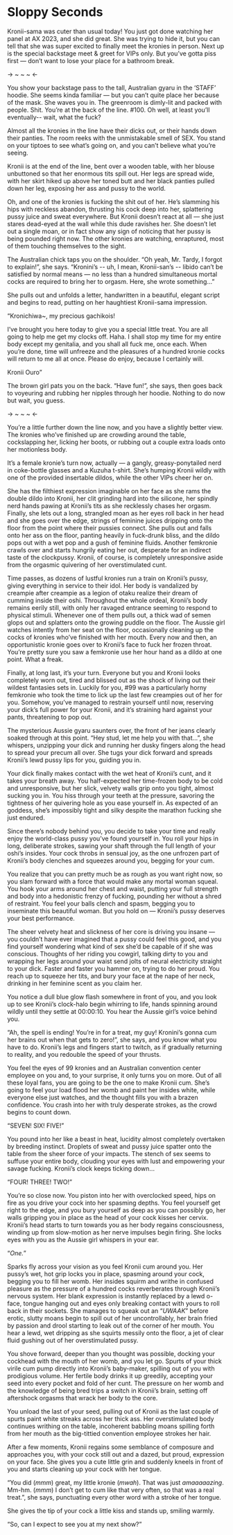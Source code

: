 # Sloppy Seconds

Kronii-sama was cuter than usual today! You just got done watching her panel at AX 2023, and she did great. She was trying to hide it, but you can tell that she was super excited to finally meet the kronies in person. Next up is the special backstage meet & greet for VIPs only. But you’ve gotta piss first — don’t want to lose your place for a bathroom break.

-> ~ ~ ~ <-

You show your backstage pass to the tall, Australian gyaru in the ‘STAFF’ hoodie. She seems kinda familiar — but you can’t quite place her because of the mask. She waves you in. The greenroom is dimly-lit and packed with people. Shit. You’re at the back of the line. #100. Oh well, at least you’ll eventually-- wait, what the fuck? 

Almost all the kronies in the line have their dicks out, or their hands down their panties. The room reeks with the unmistakable smell of SEX. You stand on your tiptoes to see what’s going on, and you can’t believe what you’re seeing. 

Kronii is at the end of the line, bent over a wooden table, with her blouse unbuttoned so that her enormous tits spill out. Her legs are spread wide, with her skirt hiked up above her toned butt and her black panties pulled down her leg, exposing her ass and pussy to the world.

Oh, and one of the kronies is fucking the shit out of her. He’s slamming his hips with reckless abandon, thrusting his cock deep into her, splattering pussy juice and sweat everywhere. But Kronii doesn’t react at all — she just stares dead-eyed at the wall while this dude ravishes her. She doesn’t let out a single moan, or in fact show any sign of noticing that her pussy is being pounded right now. The other kronies are watching, enraptured, most of them touching themselves to the sight.

The Australian chick taps you on the shoulder. “Oh yeah, Mr. Tardy, I forgot to explain!”, she says. “Kronini’s -- uh, I mean, Kronii-san’s -- libido can’t be satisfied by normal means — no less than a hundred simultaneous mortal cocks are required to bring her to orgasm. Here, she wrote something…”

She pulls out and unfolds a letter, handwritten in a beautiful, elegant script and begins to read, putting on her haughtiest Kronii-sama impression. 

“Kronichiwa~, my precious gachikois! 

I’ve brought you here today to give you a special little treat. You are all going to help me get my clocks off. Haha. I shall stop my time for my entire body except my genitalia, and you shall all fuck me, once each. When you’re done, time will unfreeze and the pleasures of a hundred kronie cocks will return to me all at once. Please do enjoy, because I certainly will.

Kronii Ouro”

The brown girl pats you on the back. “Have fun!”, she says, then goes back to voyeuring and rubbing her nipples through her hoodie. Nothing to do now but wait, you guess.

-> ~ ~ ~ <-

You’re a little further down the line now, and you have a slightly better view. The kronies who’ve finished up are crowding around the table, cockslapping her, licking her boots, or rubbing out a couple extra loads onto her motionless body. 

It’s a female kronie’s turn now, actually — a gangly, greasy-ponytailed nerd in coke-bottle glasses and a Kuzuha t-shirt. She’s humping Kronii wildly with one of the provided insertable dildos, while the other VIPs cheer her on. 

She has the filthiest expression imaginable on her face as she rams the double dildo into Kronii, her clit grinding hard into the silicone, her spindly nerd hands pawing at Kronii’s tits as she recklessly chases her orgasm. Finally, she lets out a long, strangled moan as her eyes roll back in her head and she goes over the edge, strings of feminine juices dripping onto the floor from the point where their pussies connect. She pulls out and falls onto her ass on the floor, panting heavily in fuck-drunk bliss, and the dildo pops out with a wet pop and a gush of feminine fluids. Another femkronie crawls over and starts hungrily eating her out, desperate for an indirect taste of the clockpussy. Kronii, of course, is completely unresponsive aside from the orgasmic quivering of her overstimulated cunt. 

Time passes, as dozens of lustful kronies run a train on Kronii’s pussy, giving everything in service to their idol. Her body is vandalized by creampie after creampie as a legion of otaku realize their dream of cumming inside their oshi. Throughout the whole ordeal, Kronii’s body remains eerily still, with only her ravaged entrance seeming to respond to physical stimuli. Whenever one of them pulls out, a thick wad of semen glops out and splatters onto the growing puddle on the floor. The Aussie girl watches intently from her seat on the floor, occasionally cleaning up the cocks of kronies who’ve finished with her mouth. Every now and then, an opportunistic kronie goes over to Kronii’s face to fuck her frozen throat. You’re pretty sure you saw a femkronie use her hour hand as a dildo at one point. What a freak.

Finally, at long last, it’s your turn. Everyone but you and Kronii looks completely worn out, tired and blissed out as the shock of living out their wildest fantasies sets in. Luckily for you, #99 was a particularly horny femkronie who took the time to lick up the last few creampies out of her for you. Somehow, you’ve managed to restrain yourself until now, reserving your dick’s full power for your Kronii, and it’s straining hard against your pants, threatening to pop out. 

The mysterious Aussie gyaru saunters over, the front of her jeans clearly soaked through at this point. “Hey stud, let me help you with that…”, she whispers, unzipping your dick and running her dusky fingers along the head to spread your precum all over. She tugs your dick forward and spreads Kronii’s lewd pussy lips for you, guiding you in.

Your dick finally makes contact with the wet heat of Kronii’s cunt, and it takes your breath away. You half-expected her time-frozen body to be cold and unresponsive, but her slick, velvety walls grip onto you tight, almost sucking you in. You hiss through your teeth at the pressure, savoring the tightness of her quivering hole as you ease yourself in. As expected of an goddess, she’s impossibly tight and silky despite the marathon fucking she just endured.

Since there’s nobody behind you, you decide to take your time and really enjoy the world-class pussy you’ve found yourself in. You roll your hips in long, deliberate strokes, sawing your shaft through the full length of your oshi’s insides. Your cock throbs in sensual joy, as the one unfrozen part of Kronii’s body clenches and squeezes around you, begging for your cum.

You realize that you can pretty much be as rough as you want right now, so you slam forward with a force that would make any mortal woman squeal. You hook your arms around her chest and waist, putting your full strength and body into a hedonistic frenzy of fucking, pounding her without a shred of restraint. You feel your balls clench and spasm, begging you to inseminate this beautiful woman. But you hold on — Kronii’s pussy deserves your best performance. 

The sheer velvety heat and slickness of her core is driving you insane — you couldn’t have ever imagined that a pussy could feel this good, and you find yourself wondering what kind of sex she’d be capable of if she was conscious. Thoughts of her riding you cowgirl, talking dirty to you and wrapping her legs around your waist send jolts of neural electricity straight to your dick. Faster and faster you hammer on, trying to do her proud. You reach up to squeeze her tits, and bury your face at the nape of her neck, drinking in her feminine scent as you claim her.

You notice a dull blue glow flash somewhere in front of you, and you look up to see Kronii’s clock-halo begin whirring to life, hands spinning around wildly until they settle at 00:00:10. You hear the Aussie girl’s voice behind you.

“Ah, the spell is ending! You’re in for a treat, my guy! Kronini’s gonna cum her brains out when that gets to zero!”, she says, and you know what you have to do. Kronii’s legs and fingers start to twitch, as if gradually returning to reality, and you redouble the speed of your thrusts. 

You feel the eyes of 99 kronies and an Australian convention center employee on you and, to your surprise, it only turns you on more. Out of all these loyal fans, you are going to be the one to make Kronii cum. She’s going to feel your load flood her womb and paint her insides white, while everyone else just watches, and the thought fills you with a brazen confidence. You crash into her with truly desperate strokes, as the crowd begins to count down.

“SEVEN! SIX! FIVE!”

You pound into her like a beast in heat, lucidity almost completely overtaken by breeding instinct. Droplets of sweat and pussy juice spatter onto the table from the sheer force of your impacts. The stench of sex seems to suffuse your entire body, clouding your eyes with lust and empowering your savage fucking. Kronii’s clock keeps ticking down...

“FOUR! THREE! TWO!”

You’re so close now. You piston into her with overclocked speed, hips on fire as you drive your cock into her spasming depths. You feel yourself get right to the edge, and you bury yourself as deep as you can possibly go, her walls gripping you in place as the head of your cock kisses her cervix. Kronii’s head starts to turn towards you as her body regains consciousness, winding up from slow-motion as her nerve impulses begin firing. She locks eyes with you as the Aussie girl whispers in your ear.

“*One.*”

Sparks fly across your vision as you feel Kronii cum around you. Her pussy’s wet, hot grip locks you in place, spasming around your cock, begging you to fill her womb. Her insides squirm and writhe in confused pleasure as the pressure of a hundred cocks reverberates through Kronii’s nervous system. Her blank expression is instantly replaced by a lewd o-face, tongue hanging out and eyes only breaking contact with yours to roll back in their sockets. She manages to squeak out an “*UWAAK*” before erotic, slutty moans begin to spill out of her uncontrollably, her brain fried by passion and drool starting to leak out of the corner of her mouth. You hear a lewd, wet dripping as she squirts messily onto the floor, a jet of clear fluid gushing out of her overstimulated pussy. 

You shove forward, deeper than you thought was possible, docking your cockhead with the mouth of her womb, and you let go. Spurts of your thick virile cum pump directly into Kronii’s baby-maker, spilling out of you with prodigious volume. Her fertile body drinks it up greedily, accepting your seed into every pocket and fold of her cunt. The pressure on her womb and the knowledge of being bred trips a switch in Kronii’s brain, setting off aftershock orgasms that wrack her body to the core. 

You unload the last of your seed, pulling out of Kronii as the last couple of spurts paint white streaks across her thick ass. Her overstimulated body continues writhing on the table, incoherent babbling moans spilling forth from her mouth as the big-tittied convention employee strokes her hair. 

After a few moments, Kronii regains some semblance of composure and approaches you, with your cock still out and a dazed, but proud, expression on your face. She gives you a cute little grin and suddenly kneels in front of you and starts cleaning up your cock with her tongue.

“You did (*mmm*) great, my little kronie (*mwah*). That was just *amaaaaazing*. Mm-hm. (*mmm*) I don’t get to cum like that very often, so that was a real treat.”, she says, punctuating every other word with a stroke of her tongue.

She gives the tip of your cock a little kiss and stands up, smiling warmly. 

“So, can I expect to see you at my next show?”